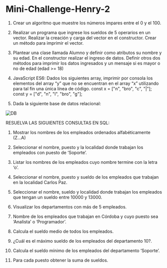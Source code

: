 # Mini-Challenge-Henry-2
1. Crear un algoritmo que muestre los números impares entre el 0 y el 100.

2. Realizar un programa que ingrese los sueldos de 5 operarios en un vector.
Realizar la creación y carga del vector en el constructor. Crear un método para
imprimir el vector.

3. Plantear una clase llamada Alumno y definir como atributos su nombre y su
edad. En el constructor realizar el ingreso de datos. Definir otros dos métodos
para imprimir los datos ingresados y un mensaje si es mayor o no de edad (edad >= 18)

4. JavaScript ES6: Dados los siguientes array, imprimir por consola los elementos
del array “y” que no se encuentran en el array “x” utilizando para tal fin una
única línea de código. const x = ["n", "bro", "c", "|"]; const y = ["d", "n", "l",
"bro", "g"];

5. Dada la siguiente base de datos relacional:

![DB](https://res.cloudinary.com/agustindi/image/upload/v1680624836/Challenges-Images/123_d8nmas.png)

RESUELVA LAS SIGUIENTES CONSULTAS EN SQL:

1. Mostrar los nombres de los empleados ordenados alfabéticamente (Z...A)

2. Seleccionar el nombre, puesto y la localidad donde trabajan los empleados con puesto de
‘Soporte’.

3. Listar los nombres de los empleados cuyo nombre termine con la letra ‘o’.

4. Seleccionar el nombre, puesto y sueldo de los empleados que trabajan en la localidad Carlos
Paz.

5. Seleccionar el nombre, sueldo y localidad donde trabajan los empleados que tengan un
sueldo entre 10000 y 13000.

6. Visualizar los departamentos con más de 5 empleados.

7. Nombre de los empleados que trabajan en Córdoba y cuyo puesto sea ‘Analista’ o
‘Programador’.

8. Calcula el sueldo medio de todos los empleados.

9. ¿Cuál es el máximo sueldo de los empleados del departamento 10?.

10. Calcula el sueldo mínimo de los empleados del departamento ‘Soporte’.

11. Para cada puesto obtener la suma de sueldos.
